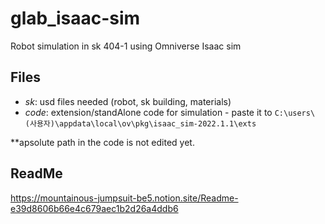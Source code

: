# glab_isaac-sim
Robot simulation in sk 404-1 using Omniverse Isaac sim

## Files
- _sk_: usd files needed (robot, sk building, materials)
- _code_: extension/standAlone code for simulation - paste it to ```C:\users\(사용자)\appdata\local\ov\pkg\isaac_sim-2022.1.1\exts ```

**apsolute path in the code is not edited yet. 

## ReadMe
https://mountainous-jumpsuit-be5.notion.site/Readme-e39d8606b66e4c679aec1b2d26a4ddb6

